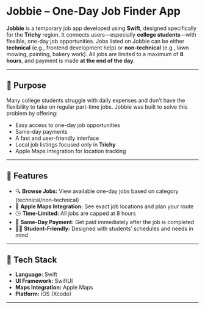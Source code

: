 # Jobbie – One-Day Job Finder App

**Jobbie** is a temporary job app developed using **Swift**, designed specifically for the **Trichy** region. It connects users—especially **college students**—with flexible, one-day job opportunities. Jobs listed on Jobbie can be either **technical** (e.g., frontend development help) or **non-technical** (e.g., lawn mowing, painting, bakery work). All jobs are limited to a maximum of **8 hours**, and payment is made **at the end of the day**.

---

## 🎯 Purpose

Many college students struggle with daily expenses and don’t have the flexibility to take on regular part-time jobs. Jobbie was built to solve this problem by offering:

- Easy access to one-day job opportunities
- Same-day payments
- A fast and user-friendly interface
- Local job listings focused only in **Trichy**
- Apple Maps integration for location tracking

---

## 📱 Features

- 🔍 **Browse Jobs:** View available one-day jobs based on category (technical/non-technical)
- 📍 **Apple Maps Integration:** See exact job locations and plan your route
- 🕒 **Time-Limited:** All jobs are capped at 8 hours
- 💸 **Same-Day Payment:** Get paid immediately after the job is completed
- 🧑‍🎓 **Student-Friendly:** Designed with students’ schedules and needs in mind

---

## 🚀 Tech Stack

- **Language:** Swift
- **UI Framework:** SwiftUI
- **Maps Integration:** Apple Maps
- **Platform:** iOS (Xcode)

---



